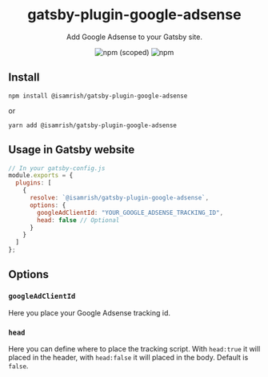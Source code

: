 <h1 align="center">
<strong>gatsby-plugin-google-adsense</strong>
</h1>

<p align="center">
Add Google Adsense to your Gatsby site.
</p>

<p align="center">
<img alt="npm (scoped)" src="https://img.shields.io/npm/v/@isamrish/gatsby-plugin-google-adsense">
<img alt="npm" src="https://img.shields.io/npm/dt/@isamrish/gatsby-plugin-google-adsense">
</p>

## Install

```
npm install @isamrish/gatsby-plugin-google-adsense
```

or

```
yarn add @isamrish/gatsby-plugin-google-adsense
```

## Usage in Gatsby website

```javascript
// In your gatsby-config.js
module.exports = {
  plugins: [
    {
      resolve: `@isamrish/gatsby-plugin-google-adsense`,
      options: {
        googleAdClientId: "YOUR_GOOGLE_ADSENSE_TRACKING_ID",
        head: false // Optional
      }
    }
  ]
};
```

## Options

### `googleAdClientId`

Here you place your Google Adsense tracking id.

### `head`

Here you can define where to place the tracking script. With `head:true` it will placed in the header, with `head:false` it will placed in the body. Default is `false`.
